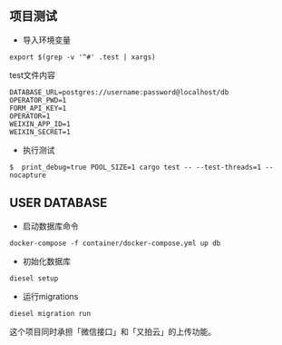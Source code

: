 ## 项目测试
* 导入环境变量
```shell script
export $(grep -v '^#' .test | xargs)
```
test文件内容
```.env 
DATABASE_URL=postgres://username:password@localhost/db
OPERATOR_PWD=1
FORM_API_KEY=1
OPERATOR=1
WEIXIN_APP_ID=1
WEIXIN_SECRET=1
```

* 执行测试
```shell script
$  print_debug=true POOL_SIZE=1 cargo test -- --test-threads=1 --nocapture 
```

## USER DATABASE

* 启动数据库命令
```shell script
docker-compose -f container/docker-compose.yml up db
```

* 初始化数据库
```shell script
diesel setup
```

* 运行migrations
```shell script
diesel migration run
```

这个项目同时承担「微信接口」和「又拍云」的上传功能。
